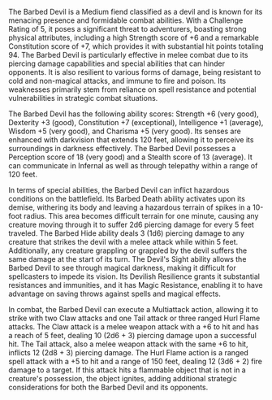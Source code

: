 The Barbed Devil is a Medium fiend classified as a devil and is known for its menacing presence and formidable combat abilities. With a Challenge Rating of 5, it poses a significant threat to adventurers, boasting strong physical attributes, including a high Strength score of +6 and a remarkable Constitution score of +7, which provides it with substantial hit points totaling 94. The Barbed Devil is particularly effective in melee combat due to its piercing damage capabilities and special abilities that can hinder opponents. It is also resilient to various forms of damage, being resistant to cold and non-magical attacks, and immune to fire and poison. Its weaknesses primarily stem from reliance on spell resistance and potential vulnerabilities in strategic combat situations.

The Barbed Devil has the following ability scores: Strength +6 (very good), Dexterity +3 (good), Constitution +7 (exceptional), Intelligence +1 (average), Wisdom +5 (very good), and Charisma +5 (very good). Its senses are enhanced with darkvision that extends 120 feet, allowing it to perceive its surroundings in darkness effectively. The Barbed Devil possesses a Perception score of 18 (very good) and a Stealth score of 13 (average). It can communicate in Infernal as well as through telepathy within a range of 120 feet.

In terms of special abilities, the Barbed Devil can inflict hazardous conditions on the battlefield. Its Barbed Death ability activates upon its demise, withering its body and leaving a hazardous terrain of spikes in a 10-foot radius. This area becomes difficult terrain for one minute, causing any creature moving through it to suffer 2d6 piercing damage for every 5 feet traveled. The Barbed Hide ability deals 3 (1d6) piercing damage to any creature that strikes the devil with a melee attack while within 5 feet. Additionally, any creature grappling or grappled by the devil suffers the same damage at the start of its turn. The Devil's Sight ability allows the Barbed Devil to see through magical darkness, making it difficult for spellcasters to impede its vision. Its Devilish Resilience grants it substantial resistances and immunities, and it has Magic Resistance, enabling it to have advantage on saving throws against spells and magical effects.

In combat, the Barbed Devil can execute a Multiattack action, allowing it to strike with two Claw attacks and one Tail attack or three ranged Hurl Flame attacks. The Claw attack is a melee weapon attack with a +6 to hit and has a reach of 5 feet, dealing 10 (2d6 + 3) piercing damage upon a successful hit. The Tail attack, also a melee weapon attack with the same +6 to hit, inflicts 12 (2d8 + 3) piercing damage. The Hurl Flame action is a ranged spell attack with a +5 to hit and a range of 150 feet, dealing 12 (3d6 + 2) fire damage to a target. If this attack hits a flammable object that is not in a creature's possession, the object ignites, adding additional strategic considerations for both the Barbed Devil and its opponents.